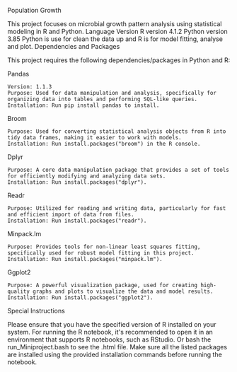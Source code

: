 Population Growth 

This project focuses on microbial growth pattern analysis using statistical modeling in R and Python.
Language Version
R version 4.1.2
Python version 3.85
Python is use for clean the data up and R is for model fitting, analyse and plot.
Dependencies and Packages

This project requires the following dependencies/packages in Python and R:

Pandas

    Version: 1.1.3
    Purpose: Used for data manipulation and analysis, specifically for organizing data into tables and performing SQL-like queries.
    Installation: Run pip install pandas to install.

Broom

    Purpose: Used for converting statistical analysis objects from R into tidy data frames, making it easier to work with models.
    Installation: Run install.packages("broom") in the R console.

Dplyr

    Purpose: A core data manipulation package that provides a set of tools for efficiently modifying and analyzing data sets.
    Installation: Run install.packages("dplyr").

Readr

    Purpose: Utilized for reading and writing data, particularly for fast and efficient import of data from files.
    Installation: Run install.packages("readr").

Minpack.lm

    Purpose: Provides tools for non-linear least squares fitting, specifically used for robust model fitting in this project.
    Installation: Run install.packages("minpack.lm").

Ggplot2

    Purpose: A powerful visualization package, used for creating high-quality graphs and plots to visualize the data and model results.
    Installation: Run install.packages("ggplot2").

Special Instructions

Please ensure that you have the specified version of R installed on your system. For running the R notebook, it's recommended to open it in an environment that supports R notebooks, such as RStudio. Or bash the run_Miniproject.bash to see the .html file. Make sure all the listed packages are installed using the provided installation commands before running the notebook.
